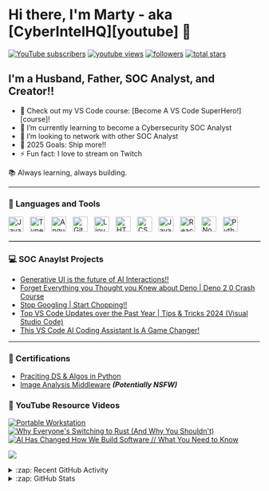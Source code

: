 # Hi there, I'm Marty - aka [CyberIntelHQ][youtube] 👋 

<p align="left">
  <a href="https://www.youtube.com/@CyberIntelHQ?sub_confirmation=1">
  <img alt="YouTube subscribers" title="Subscribe to my YouTube channel"
       src="https://freshidea.com/jonah/app/youtube-stats-badges/subscribers-badge.php"/></a>
 <a href="https://www.youtube.com/@CyberIntelHQ">
    <img alt="youtube views" title="YouTube views" src="https://freshidea.com/jonah/app/youtube-stats-badges/view-count-badge.php"/></a> 
 <a href="https://github.com/MartyDickerson?tab=followers">
    <img alt="followers" title="Follow me on Github" src="https://custom-icon-badges.demolab.com/github/followers/DenverCoder1?color=236ad3&labelColor=1155ba&style=for-the-badge&logo=person-add&label=Follow&logoColor=white"/></a>
  <a href="https://github.com/MartyDickerson?tab=repositories&sort=stargazers">
    <img alt="total stars" title="Total stars on GitHub" src="https://custom-icon-badges.demolab.com/github/stars/DenverCoder1?color=55960c&style=for-the-badge&labelColor=488207&logo=star"/></a>
 <!-- <a href="https://github.com/MartyDickerson?tab=stars/Simple-View-Counter">
    <img alt="views" title="GitHub profile views" src="https://freshidea.com/jonah/app/DenverCoder1-profile-views"/></a>-->
</p>

## I'm a Husband, Father, SOC Analyst, and Creator!!

- 🔭 Check out my VS Code course: [Become A VS Code SuperHero!][course]!
- 🌱 I’m currently learning to become a Cybersecurity SOC Analyst
- 👯 I’m looking to network with other SOC Analyst
- 🥅 2025 Goals: Ship more!!
- ⚡ Fun fact: I love to stream on Twitch

<!--🔐 SOC Analyst:

Skilled in incident detection, triage, and response

Experienced with SIEM tools, threat intelligence, and log analysis

Strong understanding of MITRE ATT&CK, cyber defense frameworks, and network monitoring

💻 Programmer:

Comfortable coding in Python, Bash, and PowerShell for automation and security tooling

Building scripts, dashboards, and utilities to streamline SOC workflows

Always experimenting with ways to merge programming and security operations

🚀 What you’ll find here:

Security scripts & automation tools

Labs and documentation from my SOC analyst journey

Programming projects that blend cybersecurity and development-->

📚 Always learning, always building.
<!--I'm an indie full-stack developer and content creator building my version of the digital world one step at a time. All coding projects are built from the ground up, from planning and designing all the way to solving real-life problems with code. All video content is built the same way, from ideation and planning, all the way to finalizing the content with artistic touches. I publish that content on my YouTube channel "[ForrestKnight][youtube]" to more than 600k subscribers.
<!--<p align="center">
<h1>Hi, I'm Marty Dickerson! <br/><a href="https://github.com/joshmadakor1">SOC Analyst</a></h1>
</p>
<!--<p align="center">
  <a href="https://github.com/DenverCoder1">
    <img src="https://user-images.githubusercontent.com/20955511/199138068-0a7b7b75-a024-4f00-803f-30a19c5d1b2d.png" alt="Jonah Lawrence" /></a>
</p>

<!-- Social icons section -->
<!--<p align="center">
  <a href="https://www.youtube.com/c/DevProTips"><img width="32px" alt="Youtube" title="Youtube" src="https://i.imgur.com/qiXu7b2.png"/></a>
  &#8287;&#8287;&#8287;&#8287;&#8287;
  <a href="https://www.linkedin.com/in/jonah-lawrence/"><img width="32px" alt="LinkedIn" title="LinkedIn" src="https://i.imgur.com/yRpa1dQ.png"/></a>
  &#8287;&#8287;&#8287;&#8287;&#8287;
  <a href="https://twitter.com/DenverCoder1"><img width="32px" alt="Twitter" title="Twitter" src="https://i.imgur.com/AixJgnm.png"/></a>
  &#8287;&#8287;&#8287;&#8287;&#8287;
  <a href="https://discord.gg/fPrdqh3Zfu" alt="Discord" title="Dev Pro Tips Discord Server"><img width="32px" src="https://i.imgur.com/OViZO8J.png"/></a>
  &#8287;&#8287;&#8287;&#8287;&#8287;
  <a href="https://dev.to/denvercoder1"><img width="32px" alt="Dev.to" title="DenverCoder1 Dev.to" src="https://i.imgur.com/mVm29vK.png"></a>
  &#8287;&#8287;&#8287;&#8287;&#8287;
  <a href="https://ko-fi.com/jlawrence"><img width="32px" alt="Ko-fi" title="Buy me a coffee" src="https://i.imgur.com/PpLeD3K.png"/></a>
<!--   &#8287;&#8287;&#8287;&#8287;&#8287;
  <a href="http://eyl327.mywebcommunity.org/promos/"><img width="32px" alt="Free Stuff" title="Free gifts for you" src="https://i.imgur.com/0uVwkoZ.png"/></a>
</p>

<!-- Social badges section -->
<!-- Badges with custom icons - https://github.com/DenverCoder1/custom-icon-badges -->
<!-- View counter - https://github.com/DenverCoder1/Simple-View-Counter -->



---


### 🧰 Languages and Tools

<img align="left" alt="Java" width="30px" style="padding-right:10px;" src="https://cdn.jsdelivr.net/gh/devicons/devicon/icons/java/java-original.svg"/>
<!--<img align="left" alt="Spring" width="30px" style="padding-right:10px;" src="https://cdn.jsdelivr.net/gh/devicons/devicon/icons/spring/spring-original.svg" />-->
<img align="left" alt="TypeScript" width="30px" style="padding-right:10px;" src="https://cdn.jsdelivr.net/gh/devicons/devicon/icons/typescript/typescript-plain.svg" />
<img align="left" alt="Angular" width="30px" style="padding-right:10px;" src="https://cdn.jsdelivr.net/gh/devicons/devicon/icons/angularjs/angularjs-plain.svg" />
<img align="left" alt="Git" width="30px" style="padding-right:10px;" src="https://cdn.jsdelivr.net/gh/devicons/devicon/icons/git/git-original.svg" />
<img align="left" alt="Linux" width="30px" style="padding-right:10px;" src="https://cdn.jsdelivr.net/gh/devicons/devicon/icons/linux/linux-original.svg" />
<img align="left" alt="HTML" width="30px" style="padding-right:10px;" src="https://cdn.jsdelivr.net/gh/devicons/devicon/icons/html5/html5-plain.svg" />
<img align="left" alt="CSS" width="30px" style="padding-right:10px;" src="https://cdn.jsdelivr.net/gh/devicons/devicon/icons/css3/css3-plain.svg" />
<img align="left" alt="JavaScript" width="30px" style="padding-right:10px;" src="https://cdn.jsdelivr.net/gh/devicons/devicon/icons/javascript/javascript-plain.svg" />
<img align="left" alt="React" width="30px" style="padding-right:10px;" src="https://cdn.jsdelivr.net/gh/devicons/devicon/icons/react/react-original.svg" />
<img align="left" alt="NodeJS" width="30px" style="padding-right:10px;" src="https://cdn.jsdelivr.net/gh/devicons/devicon/icons/nodejs/nodejs-original.svg" />
<img align="left" alt="Python" width="30px" style="padding-right:10px;" src="https://cdn.jsdelivr.net/gh/devicons/devicon@latest/icons/python/python-original.svg" />
<!--<img align="left" alt="C++" width="30px" style="padding-right:10px;" src="https://cdn.jsdelivr.net/gh/devicons/devicon/icons/cplusplus/cplusplus-line.svg" />
<!--<img align="left" alt="GitHub" width="30px" style="padding-right:10px;" src="https://cdn.jsdelivr.net/gh/devicons/devicon/icons/github/github-original.svg" />-->
<!--<img align="left" alt="Bash" width="30px" style="padding-right:10px;" src="https://cdn.jsdelivr.net/gh/devicons/devicon/icons/bash/bash-original.svg" />-->
<br />
<br/>

<hr style="border:0.1px solid #ccc; width:100%;">


### 💻 SOC Anaylst Projects
<!-- YOUTUBE:START -->
- [Generative UI is the future of AI Interactions!!](https://www.youtube.com/watch?v=goxnUKwwf-I)
- [Forget Everything you Thought you Knew about Deno | Deno 2 0 Crash Course](https://www.youtube.com/watch?v=7Yo3eO-jitQ)
- [Stop Googling | Start Chopping!!](https://www.youtube.com/watch?v=bvCYpVqkn54)
- [Top VS Code Updates over the Past Year | Tips &amp; Tricks 2024 &lpar;Visual Studio Code&rpar;](https://www.youtube.com/watch?v=NBzhtDJFce8)
- [This VS Code AI Coding Assistant Is A Game Changer!](https://www.youtube.com/watch?v=dNskJAl5dBw)
<!-- YOUTUBE:END -->

<!--➡️ [more videos...](https://youtube.com/codestackr)-->


<hr>

### 📄 Certifications

  - [Praciting DS & Algos in Python](https://github.com/joshmadakor1/Algorithms-Practice)
  - [Image Analysis Middleware](https://github.com/joshmadakor1/4chan-Image-Analysis-Middleware-C964) <b><i>(Potentially NSFW)</b></i>


### 📄 YouTube Resource Videos

<!-- BEGIN YOUTUBE-CARDS -->
[![Portable Workstation](https://ytcards.demolab.com/?id=s3uqGfDc8P8&title=Portable+Workstation&lang=en&timestamp=1755897603&background_color=%230d1117&title_color=%23ffffff&stats_color=%23dedede&max_title_lines=1&width=250&border_radius=5&duration=51 "Portable Workstation")](https://www.youtube.com/shorts/s3uqGfDc8P8)
[![Why Everyone's Switching to Rust (And Why You Shouldn't)](https://ytcards.demolab.com/?id=meEXag1XCFw&title=Why+Everyone%27s+Switching+to+Rust+%28And+Why+You+Shouldn%27t%29&lang=en&timestamp=1755619274&background_color=%230d1117&title_color=%23ffffff&stats_color=%23dedede&max_title_lines=1&width=250&border_radius=5&duration=884 "Why Everyone's Switching to Rust (And Why You Shouldn't)")](https://www.youtube.com/watch?v=meEXag1XCFw)
[![AI Has Changed How We Build Software // What You Need to Know](https://ytcards.demolab.com/?id=3VQhdXcQ5qI&title=AI+Has+Changed+How+We+Build+Software+%2F%2F+What+You+Need+to+Know&lang=en&timestamp=1755026101&background_color=%230d1117&title_color=%23ffffff&stats_color=%23dedede&max_title_lines=1&width=250&border_radius=5&duration=1710 "AI Has Changed How We Build Software // What You Need to Know")](https://www.youtube.com/watch?v=3VQhdXcQ5qI)
<!-- END YOUTUBE-CARDS -->

[<img src="https://custom-icon-badges.demolab.com/badge/-Subscribe%20For%20More-red?style=for-the-badge&logo=video&logoColor=white"/>](https://www.youtube.com/@CyberIntelHQ?sub_confirmation=1)

<details>
  <summary>:zap: Recent GitHub Activity</summary>
  
<!--START_SECTION:activity-->
1. 💪 Opened PR [#4440](https://github.com/mastra-ai/mastra/pull/4440) in [mastra-ai/mastra](https://github.com/mastra-ai/mastra)
2. 🗣 Commented on [#64130](https://github.com/vercel/next.js/pull/64130#issuecomment-2266031546) in [vercel/next.js](https://github.com/vercel/next.js)
3. 💪 Opened PR [#68461](https://github.com/vercel/next.js/pull/68461) in [vercel/next.js](https://github.com/vercel/next.js)
4. 🗣 Commented on [#64130](https://github.com/vercel/next.js/pull/64130#issuecomment-2266021755) in [vercel/next.js](https://github.com/vercel/next.js)
5. 🗣 Commented on [#64130](https://github.com/vercel/next.js/pull/64130#issuecomment-2265702580) in [vercel/next.js](https://github.com/vercel/next.js)
<!--END_SECTION:activity-->

</details>

<details>
  <summary>:zap: GitHub Stats</summary>

  ![Forrest's GitHub stats](https://github-readme-stats.vercel.app/api?username=MartyDickerson&show_icons=true&theme=blue-green)


</details>


<!--### 📊 Stats

![Forrest's GitHub stats](https://github-readme-stats.vercel.app/api?username=MartyDickerson&show_icons=true&theme=blue-green)

<!-- ![GitHub Streak](https://streak-stats.demolab.com?user=ForrestKnight&theme=gruvbox&border_radius=4.5)




<!--### 📧 Connect with me

[<img align="left" alt="cyberintelhq | YouTube" width="22px" src="https://cdn.jsdelivr.net/npm/simple-icons@v3/icons/youtube.svg" />][youtube]
[<img align="left" alt="cyberintelhq | Twitter" width="22px" src="https://cdn.jsdelivr.net/npm/simple-icons@v3/icons/twitter.svg" />][twitter]
[<img align="left" alt="cyberintelhq | LinkedIn" width="22px" src="https://cdn.jsdelivr.net/npm/simple-icons@v3/icons/linkedin.svg" />][linkedin]
[<img align="left" alt="cyberintelhq | Instagram" width="22px" src="https://cdn.jsdelivr.net/npm/simple-icons@v3/icons/instagram.svg" />][instagram]

[twitter]: https://twitter.com/@cyberintelhq
[youtube]: https://www.youtube.com/@CyberIntelHQ
[instagram]: https://www.instagram.com/cyberintelhq
[linkedin]: https://linkedin.com/in/dickersonmarty

<!--
**joshmadakor1/joshmadakor1** is a ✨ _special_ ✨ repository because its `README.md` (this file) appears on your GitHub profile.

Here are some ideas to get you started:

- 🔭 I’m currently working on ...
- 🌱 I’m currently learning ...
- 👯 I’m looking to collaborate on ...
- 🤔 I’m looking for help with ...
- 💬 Ask me about ...
- 📫 How to reach me: ...
- 😄 Pronouns: ...
- ⚡ Fun fact: ...
-->
